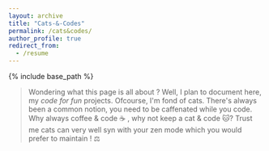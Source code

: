 ```yaml
---
layout: archive
title: "Cats-&-Codes"
permalink: /cats&codes/
author_profile: true
redirect_from:
  - /resume
---
```

{% include base_path %}

> Wondering what this page is all about ? Well, I plan to document here, my *code for fun* projects. Ofcourse, I'm fond of cats. There's always been a common notion, you need to be caffenated while you code. Why always coffee & code ☕ , why not keep a cat & code 🐱? Trust me cats can very well syn with your zen mode which you would prefer to maintain ! ⚖️


